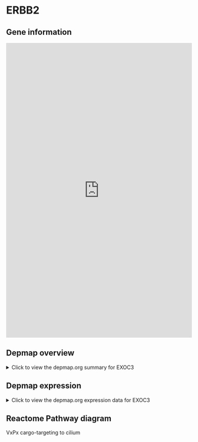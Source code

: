 <h1>ERBB2</h1>

<h2>Gene information</h2>
<iframe src="https://depmap.org/portal/gene/EXOC3?tab=about" style="border:none;width:100%;height:800px"></iframe>

<h2>Depmap overview</h2>
<details>
  <summary>Click to view the depmap.org summary for EXOC3</summary>
  <iframe src="https://depmap.org/portal/gene/EXOC3?tab=overview" style="border:none;width:100%;height:800px"></iframe>
</details>

<h2>Depmap expression</h2>
<details>
  <summary>Click to view the depmap.org expression data for EXOC3</summary>
  <iframe src="https://depmap.org/portal/gene/EXOC3?tab=characterization" style="border:none;width:100%;height:800px"></iframe>
</details>



<h2>Reactome Pathway diagram</h2>
VxPx cargo-targeting to cilium
<div id="diagramHolder"></div>

<script>
    //Creating the Reactome Diagram widget
    //Take into account a proxy needs to be set up in your server side pointing to www.reactome.org
    function onReactomeDiagramReady(){  //This function is automatically called when the widget code is ready to be used
        var diagram = Reactome.Diagram.create({
            "placeHolder" : "diagramHolder",
            "width" : 900,
            "height" : 500
        });

        //Initialising it to the "Hemostasis" pathway
        diagram.loadDiagram("R-HSA-5620916");

        //Adding different listeners

        diagram.onDiagramLoaded(function (loaded) {
            console.info("Loaded ", loaded);
            diagram.flagItems("BAD");
	    diagram.flagItems("Q92934");
            if (loaded == "R-HSA-5620916") diagram.selectItem("R-HSA-5620916");
        });

     }
</script>



